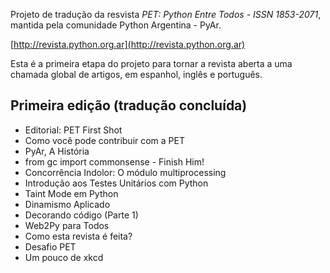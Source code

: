 Projeto de tradução da resvista _PET: Python Entre Todos - ISSN 1853-2071_, mantida pela comunidade Python Argentina - PyAr.

[http://revista.python.org.ar](http://revista.python.org.ar)

Esta é a primeira etapa do projeto para tornar a revista aberta a uma chamada global de artigos, em espanhol, inglês e português.

Primeira edição (tradução concluída)
------------------------------------
* Editorial: PET First Shot
* Como você pode contribuir com a PET
* PyAr, A História
* from gc import commonsense - Finish Him!
* Concorrência Indolor: O módulo multiprocessing
* Introdução aos Testes Unitários com Python
* Taint Mode em Python
* Dinamismo Aplicado
* Decorando código (Parte 1)
* Web2Py para Todos
* Como esta revista é feita?
* Desafio PET
* Um pouco de xkcd
